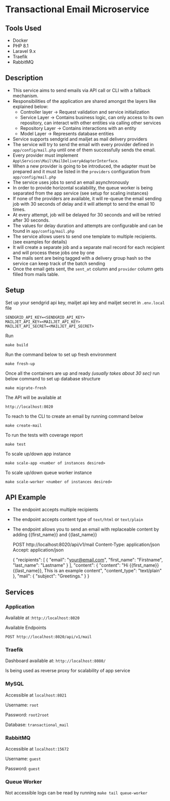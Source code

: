 # Transactional Email Microservice

## Tools Used

* Docker
* PHP 8.1
* Laravel 9.x
* Traefik
* RabbitMQ

## Description

* This service aims to send emails via API call or CLI with a fallback mechanism.
* Responsibilities of the application are shared amongst the layers like explained below:
  * Controller layer -> Request validation and service initialization
  * Service Layer -> Contains business logic, can only access to its own repository, can interact with other entities via calling other services
  * Repository Layer -> Contains interactions with an entity
  * Model Layer -> Represents database entities
* Service supports sendgrid and mailjet as mail delivery providers
* The service will try to send the email with every provider defined in `app/config/mail.php` until one of them successfully sends the email.
* Every provider must implement `App\Services\Mail\MailDeliveryAdapterInterface`.
* When a new provider is going to be introduced, the adapter must be prepared and it must be listed in the `providers` configuration from `app/config/mail.php`
* The service uses jobs to send an email asynchronously
* In order to provide horizontal scalability, the queue worker is being separated from the app service (see setup for scaling instances)
* If none of the providers are available, it will re-queue the email sending job with 30 seconds of delay and it will attempt to send the email 10 times. 
* At every attempt, job will be delayed for 30 seconds and will be retried after 30 seconds.
* The values for delay duration and attempts are configurable and can be found in `app/config/mail.php`
* The service allows users to send one template to multiple recipients. (see examples for details)
* It will create a separate job and a separate mail record for each recipient and will process these jobs one by one
* The mails sent are being tagged with a delivery group hash so the service can keep track of the batch sending
* Once the email gets sent, the `sent_at` column and `provider` column gets filled from mails table.

## Setup 
Set up your sendgrid api key, mailjet api key and mailjet secret in `.env.local` file

    SENDGRID_API_KEY=<SENDGRID_API_KEY>
    MAILJET_API_KEY=<MAILJET_API_KEY>
    MAILJET_API_SECRET=<MAILJET_API_SECRET>

Run
    
    make build

Run the command below to set up fresh environment

    make fresh-up

Once all the containers are up and ready _(usually takes about 30 sec)_ run below command to set up database structure

    make migrate-fresh

The API will be available at

    http://localhost:8020

To reach to the CLI to create an email by running command below

    make create-mail

To run the tests with coverage report

    make test

To scale up/down app instance

    make scale-app <number of instances desired>

To scale up/down queue worker instance

    make scale-worker <number of instances desired>

## API Example

* The endpoint accepts multiple recipients
* The endpoint accepts content type of `text/html` or `text/plain`
* The endpoint allows you to send an email with replaceable content by adding {{first_name}} and {{last_name}}


    POST http://localhost:8020/api/v1/mail
    Content-Type: application/json
    Accept: application/json

    {
      "recipients": [
          {
              "email": "your@email.com",
              "first_name": "Firstname",
              "last_name": "Lastname"
          }
      ],
      "content": {
          "content": "Hi {{first_name}} {{last_name}}, This is an example content",
          "content_type": "text/plain"
      },
      "mail": {
          "subject": "Greetings."
      }
    }

## Services

### Application

Available at :`http://localhost:8020`

Available Endpoints

``
POST http://localhost:8020/api/v1/mail
``


### Traefik

Dashboard available at: `http://localhost:8080/`

Is being used as reverse proxy for scalability of app service

### MySQL

Accessible at `localhost:8021`

Username: `root`

Password: `root2root`

Database: `transactional_mail`

### RabbitMQ

Accessible at `localhost:15672`

Username: `guest`

Password: `guest`

### Queue Worker

Not accessible logs can be read by running `make tail queue-worker`